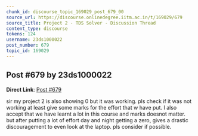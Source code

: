 ```yaml
---
chunk_id: discourse_topic_169029_post_679_00
source_url: https://discourse.onlinedegree.iitm.ac.in/t/169029/679
source_title: Project 2 - TDS Solver - Discussion Thread
content_type: discourse
tokens: 124
username: 23ds1000022
post_number: 679
topic_id: 169029
---
```


## Post #679 by 23ds1000022

**Direct Link**: [Post #679](https://discourse.onlinedegree.iitm.ac.in/t/169029/679)

sir my project 2 is also showing 0 but it was working. pls check if it was not working at least give some marks for the effort that w have put. I also accept that we have learnt a lot in this course and marks doesnot matter. but after putting a lot of effort day and night getting a zero, gives a drastic discouragement to even look at the laptop. pls consider if possible.
